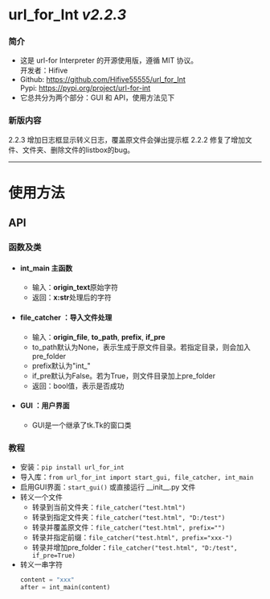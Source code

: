 # url_for_Int *v2.2.3*

### 简介
- 这是 url-for Interpreter 的开源使用版，遵循 MIT 协议。<br>
开发者：Hifive
- Github: https://github.com/Hifive55555/url_for_Int <br>
Pypi: https://pypi.org/project/url-for-int
- 它总共分为两个部分：GUI 和 API，使用方法见下
### 新版内容
2.2.3 增加日志框显示转义日志，覆盖原文件会弹出提示框
2.2.2 修复了增加文件、文件夹、删除文件的listbox的bug。<br>

---

# 使用方法
## API
### 函数及类
- #### int_main 主函数
  - 输入：**origin_text**原始字符
  - 返回：**x:str**处理后的字符
- #### file_catcher ：导入文件处理
  - 输入：**origin_file**, **to_path**, **prefix**, **if_pre**
  - to_path默认为None，表示生成于原文件目录。若指定目录，则会加入pre_folder
  - prefix默认为"int_"
  - if_pre默认为False。若为True，则文件目录加上pre_folder
  - 返回：bool值，表示是否成功
- #### GUI ：用户界面
  - GUI是一个继承了tk.Tk的窗口类

### 教程
- 安装：`pip install url_for_int`
- 导入库：`from url_for_int import start_gui, file_catcher, int_main`
- 启用GUI界面：`start_gui()` 或直接运行 \_\_init__.py 文件
- 转义一个文件
  - 转录到当前文件夹：`file_catcher("test.html")`
  - 转录到指定文件夹：`file_catcher("test.html", "D:/test")`
  - 转录并覆盖原文件：`file_catcher("test.html", prefix="")`
  - 转录并指定前缀：`file_catcher("test.html", prefix="xxx-")`
  - 转录并增加pre_folder：`file_catcher("test.html", "D:/test", if_pre=True)`
- 转义一串字符
  ```python
  content = "xxx"
  after = int_main(content)
  ```